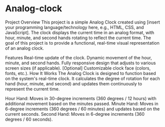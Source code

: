 # Analog-clock
Project Overview
This project is a simple Analog Clock created using [insert your programming language/technology here, e.g., HTML, CSS, and JavaScript]. The clock displays the current time in an analog format, with hour, minute, and second hands rotating to reflect the current time. The goal of this project is to provide a functional, real-time visual representation of an analog clock.

Features
Real-time update of the clock.
Dynamic movement of the hour, minute, and second hands.
Fully responsive design that adjusts to various screen sizes (if applicable).
[Optional] Customizable clock face (colors, fonts, etc.).
How It Works
The Analog Clock is designed to function based on the system's real-time clock. It calculates the degree of rotation for each hand (hour, minute, and second) and updates them continuously to represent the current time.

Hour Hand: Moves in 30-degree increments (360 degrees / 12 hours) with additional movement based on the minutes passed.
Minute Hand: Moves in 6-degree increments (360 degrees / 60 minutes) and updates based on the current seconds.
Second Hand: Moves in 6-degree increments (360 degrees / 60 seconds).
